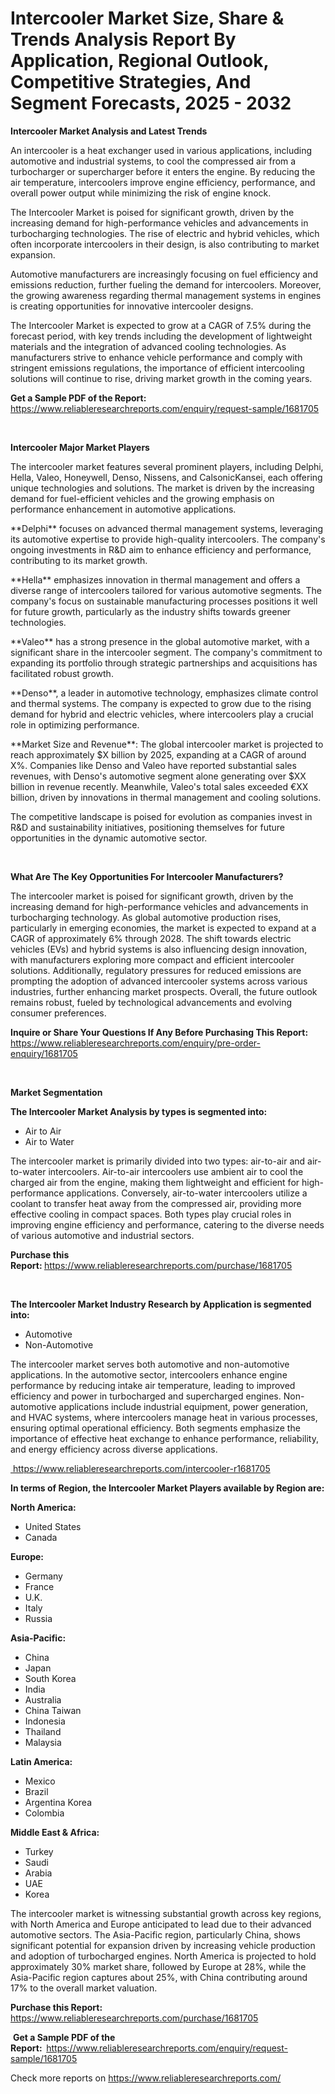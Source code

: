 <p><h1>Intercooler Market Size, Share & Trends Analysis Report By Application, Regional Outlook, Competitive Strategies, And Segment Forecasts, 2025 - 2032</h1></p><p><strong>Intercooler Market Analysis and Latest Trends</strong></p>
<p><p>An intercooler is a heat exchanger used in various applications, including automotive and industrial systems, to cool the compressed air from a turbocharger or supercharger before it enters the engine. By reducing the air temperature, intercoolers improve engine efficiency, performance, and overall power output while minimizing the risk of engine knock.</p><p>The Intercooler Market is poised for significant growth, driven by the increasing demand for high-performance vehicles and advancements in turbocharging technologies. The rise of electric and hybrid vehicles, which often incorporate intercoolers in their design, is also contributing to market expansion. </p><p>Automotive manufacturers are increasingly focusing on fuel efficiency and emissions reduction, further fueling the demand for intercoolers. Moreover, the growing awareness regarding thermal management systems in engines is creating opportunities for innovative intercooler designs. </p><p>The Intercooler Market is expected to grow at a CAGR of 7.5% during the forecast period, with key trends including the development of lightweight materials and the integration of advanced cooling technologies. As manufacturers strive to enhance vehicle performance and comply with stringent emissions regulations, the importance of efficient intercooling solutions will continue to rise, driving market growth in the coming years.</p></p>
<p><strong>Get a Sample PDF of the Report:&nbsp;</strong> <a href="https://www.reliableresearchreports.com/enquiry/request-sample/1681705?utm_campaign=3316&utm_medium=2&utm_source=Github&utm_content=ia&utm_term=11042025&utm_id=intercooler">https://www.reliableresearchreports.com/enquiry/request-sample/1681705</a></p>
<p>&nbsp;</p>
<p><strong>Intercooler Major Market Players</strong></p>
<p><p>The intercooler market features several prominent players, including Delphi, Hella, Valeo, Honeywell, Denso, Nissens, and CalsonicKansei, each offering unique technologies and solutions. The market is driven by the increasing demand for fuel-efficient vehicles and the growing emphasis on performance enhancement in automotive applications.</p><p>**Delphi** focuses on advanced thermal management systems, leveraging its automotive expertise to provide high-quality intercoolers. The company's ongoing investments in R&D aim to enhance efficiency and performance, contributing to its market growth.</p><p>**Hella** emphasizes innovation in thermal management and offers a diverse range of intercoolers tailored for various automotive segments. The company's focus on sustainable manufacturing processes positions it well for future growth, particularly as the industry shifts towards greener technologies.</p><p>**Valeo** has a strong presence in the global automotive market, with a significant share in the intercooler segment. The company's commitment to expanding its portfolio through strategic partnerships and acquisitions has facilitated robust growth.</p><p>**Denso**, a leader in automotive technology, emphasizes climate control and thermal systems. The company is expected to grow due to the rising demand for hybrid and electric vehicles, where intercoolers play a crucial role in optimizing performance.</p><p>**Market Size and Revenue**: The global intercooler market is projected to reach approximately $X billion by 2025, expanding at a CAGR of around X%. Companies like Denso and Valeo have reported substantial sales revenues, with Denso's automotive segment alone generating over $XX billion in revenue recently. Meanwhile, Valeo's total sales exceeded €XX billion, driven by innovations in thermal management and cooling solutions.</p><p>The competitive landscape is poised for evolution as companies invest in R&D and sustainability initiatives, positioning themselves for future opportunities in the dynamic automotive sector.</p></p>
<p>&nbsp;</p>
<p><strong>What Are The Key Opportunities For Intercooler Manufacturers?</strong></p>
<p><p>The intercooler market is poised for significant growth, driven by the increasing demand for high-performance vehicles and advancements in turbocharging technology. As global automotive production rises, particularly in emerging economies, the market is expected to expand at a CAGR of approximately 6% through 2028. The shift towards electric vehicles (EVs) and hybrid systems is also influencing design innovation, with manufacturers exploring more compact and efficient intercooler solutions. Additionally, regulatory pressures for reduced emissions are prompting the adoption of advanced intercooler systems across various industries, further enhancing market prospects. Overall, the future outlook remains robust, fueled by technological advancements and evolving consumer preferences.</p></p>
<p><strong>Inquire or Share Your Questions If Any Before Purchasing This Report:</strong> <a href="https://www.reliableresearchreports.com/enquiry/pre-order-enquiry/1681705?utm_campaign=3316&utm_medium=2&utm_source=Github&utm_content=ia&utm_term=11042025&utm_id=intercooler">https://www.reliableresearchreports.com/enquiry/pre-order-enquiry/1681705</a></p>
<p>&nbsp;</p>
<p><strong>Market Segmentation</strong></p>
<p><strong>The Intercooler Market Analysis by types is segmented into:</strong></p>
<p><ul><li>Air to Air</li><li>Air to Water</li></ul></p>
<p><p>The intercooler market is primarily divided into two types: air-to-air and air-to-water intercoolers. Air-to-air intercoolers use ambient air to cool the charged air from the engine, making them lightweight and efficient for high-performance applications. Conversely, air-to-water intercoolers utilize a coolant to transfer heat away from the compressed air, providing more effective cooling in compact spaces. Both types play crucial roles in improving engine efficiency and performance, catering to the diverse needs of various automotive and industrial sectors.</p></p>
<p><strong>Purchase this Report:&nbsp;</strong><a href="https://www.reliableresearchreports.com/purchase/1681705?utm_campaign=3316&utm_medium=2&utm_source=Github&utm_content=ia&utm_term=11042025&utm_id=intercooler">https://www.reliableresearchreports.com/purchase/1681705</a></p>
<p>&nbsp;</p>
<p><strong>The Intercooler Market Industry Research by Application is segmented into:</strong></p>
<p><ul><li>Automotive</li><li>Non-Automotive</li></ul></p>
<p><p>The intercooler market serves both automotive and non-automotive applications. In the automotive sector, intercoolers enhance engine performance by reducing intake air temperature, leading to improved efficiency and power in turbocharged and supercharged engines. Non-automotive applications include industrial equipment, power generation, and HVAC systems, where intercoolers manage heat in various processes, ensuring optimal operational efficiency. Both segments emphasize the importance of effective heat exchange to enhance performance, reliability, and energy efficiency across diverse applications.</p></p>
<p><a href="https://www.reliableresearchreports.com/intercooler-r1681705?utm_campaign=3316&utm_medium=2&utm_source=Github&utm_content=ia&utm_term=11042025&utm_id=intercooler">&nbsp;https://www.reliableresearchreports.com/intercooler-r1681705</a></p>
<p><strong>In terms of Region, the Intercooler Market Players available by Region are:</strong></p>
<p>
    <p> <strong> North America: </strong>
        <ul>
            <li>United States</li>
            <li>Canada</li>
        </ul>
        </p> 
    <p> <strong> Europe: </strong>
        <ul>
            <li>Germany</li>
            <li>France</li>
            <li>U.K.</li>
            <li>Italy</li>
            <li>Russia</li>
        </ul>
        </p> 
    <p> <strong> Asia-Pacific: </strong>
        <ul>
            <li>China</li>
            <li>Japan</li>
            <li>South Korea</li>
            <li>India</li>
            <li>Australia</li>
            <li>China Taiwan</li>
            <li>Indonesia</li>
            <li>Thailand</li>
            <li>Malaysia</li>
        </ul>
        </p> 
    <p> <strong> Latin America: </strong>
        <ul>
            <li>Mexico</li>
            <li>Brazil</li>
            <li>Argentina Korea</li>
            <li>Colombia</li>
        </ul>
        </p> 
    <p> <strong> Middle East & Africa: </strong>
        <ul>
            <li>Turkey</li>
            <li>Saudi</li>
            <li>Arabia</li>
            <li>UAE</li>
            <li>Korea</li>
        </ul>
    </p>
    </p>
<p><p>The intercooler market is witnessing substantial growth across key regions, with North America and Europe anticipated to lead due to their advanced automotive sectors. The Asia-Pacific region, particularly China, shows significant potential for expansion driven by increasing vehicle production and adoption of turbocharged engines. North America is projected to hold approximately 30% market share, followed by Europe at 28%, while the Asia-Pacific region captures about 25%, with China contributing around 17% to the overall market valuation.</p></p>
<p><strong>Purchase this Report: </strong><a href="https://www.reliableresearchreports.com/purchase/1681705?utm_campaign=3316&utm_medium=2&utm_source=Github&utm_content=ia&utm_term=11042025&utm_id=intercooler">https://www.reliableresearchreports.com/purchase/1681705</a></p>
<p>&nbsp;<strong>Get a Sample PDF of the Report:&nbsp;&nbsp;</strong><a href="https://www.reliableresearchreports.com/enquiry/request-sample/1681705?utm_campaign=3316&utm_medium=2&utm_source=Github&utm_content=ia&utm_term=11042025&utm_id=intercooler">https://www.reliableresearchreports.com/enquiry/request-sample/1681705</a></p>
<p><strong></strong></p>
<p>Check more reports on <a href="https://www.reliableresearchreports.com/?utm_campaign=3316&utm_medium=2&utm_source=Github&utm_content=ia&utm_term=11042025&utm_id=intercooler">https://www.reliableresearchreports.com/</a></p>